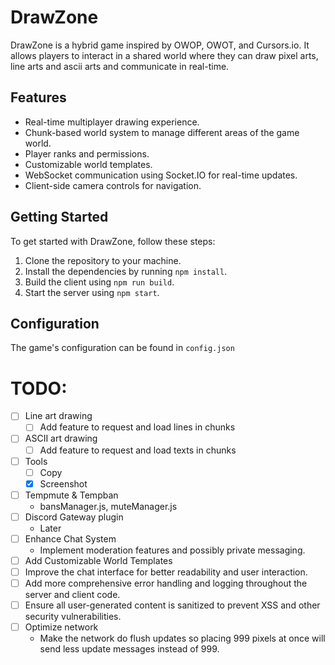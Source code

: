 # DrawZone

DrawZone is a hybrid game inspired by OWOP, OWOT, and Cursors.io. It allows players to interact in a shared world where they can draw pixel arts, line arts and ascii arts and communicate in real-time.

## Features

- Real-time multiplayer drawing experience.
- Chunk-based world system to manage different areas of the game world.
- Player ranks and permissions.
- Customizable world templates.
- WebSocket communication using Socket.IO for real-time updates.
- Client-side camera controls for navigation.

## Getting Started

To get started with DrawZone, follow these steps:

1. Clone the repository to your machine.
2. Install the dependencies by running `npm install`.
3. Build the client using `npm run build`.
4. Start the server using `npm start`.

## Configuration

The game's configuration can be found in `config.json`

# TODO:
- [ ] Line art drawing
  - [ ] Add feature to request and load lines in chunks
- [ ] ASCII art drawing
  - [ ] Add feature to request and load texts in chunks
- [ ] Tools
  - [ ] Copy
  - [x] Screenshot
- [ ] Tempmute & Tempban
  - bansManager.js, muteManager.js
- [ ] Discord Gateway plugin
  - Later
- [ ] Enhance Chat System
  - Implement moderation features and possibly private messaging.
- [ ] Add Customizable World Templates
- [ ] Improve the chat interface for better readability and user interaction.
- [ ] Add more comprehensive error handling and logging throughout the server and client code.
- [ ] Ensure all user-generated content is sanitized to prevent XSS and other security vulnerabilities.
- [ ] Optimize network
  - Make the network do flush updates so placing 999 pixels at once will send less update messages instead of 999.